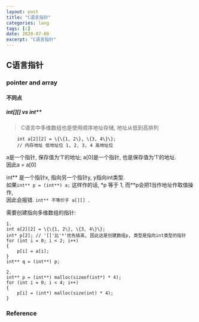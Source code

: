 ```yaml
---
layout: post
title: "C语言指针"
categories: lang
tags: [c]
date: 2020-07-08
excerpt: "C语言指针"
---
```


## C语言指针

### pointer and array

#### 不同点

##### int[][] vs int**

> C语言中多维数组也是使用顺序地址存储, 地址从低到高排列

```
    int a[2][2] = \{\{1, 2\}, \{3, 4\}\};
    // 内存地址 低地址位 1, 2, 3, 4 高地址位
```

a是一个指针, 保存值为'1'的地址; a[0]是一个指针, 也是保存值为'1'的地址.  
因此a = a[0]  

int** 是一个指针x, 指向另一个指针y, y指向int类型.   
如果`int** p = (int**) a;` 这样作的话, \*p 等于 1, 而\*\*p会把1当作地址作取值操作,   
因此会报错. `int** 不等价于 a[][] `.

需要创建指向多维数组的指针:

    1. 
    int a[2][2] = \{\{1, 2\}, \{3, 4\}\};
    int* p[2]; // '[]'比'*'优先级高, 因此这是创建数组p, 类型是指向int类型的指针 
    for (int i = 0; i < 2; i++) 
    {
        p[i] = a[i];
    }
    int** q = (int**) p;

    2. 
    int** p = (int**) malloc(sizeof(int*) * 4);
    for (int i = 0; i < 4; i++) 
    {
        p[i] = (int*) malloc(size(int) * 4); 
    }

### Reference

